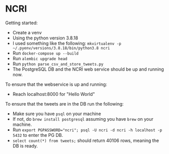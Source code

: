 # NCRI

Getting started:
- Create a venv
- Using the python version 3.8.18
- I used something like the following: `mkvirtualenv -p ~/.pyenv/versions/3.8.18/bin/python3.8 ncri`
- Run `docker-compose up --build`
- Run `alembic upgrade head`
- Run `python parse_csv_and_store_tweets.py`
- The PostgreSQL DB and the NCRI web service should be up and running now.

To ensure that the webservice is up and running:
- Reach localhost:8000 for "Hello World"

To ensure that the tweets are in the DB run the following:
  - Make sure you have `psql` on your machine
  - If not, do `brew install postgresql` assuming you have `brew` on your machine.
  - Run `export PGPASSWORD="ncri"; psql -U ncri -d ncri -h localhost -p 5432` to enter the PG DB.
  - `select count(*) from tweets;` should return 40106 rows, meaning the DB is ready.
